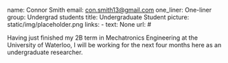 name: Connor Smith
email: con.smith13@gmail.com
one_liner: One-liner 
group: Undergrad students
title: Undergraduate Student
picture: static/img/placeholder.png
links: 
    - text: None
      url: #

Having just finished my 2B term in Mechatronics Engineering at the University of Waterloo, I will be working for the next four months here as an undergraduate researcher. 

